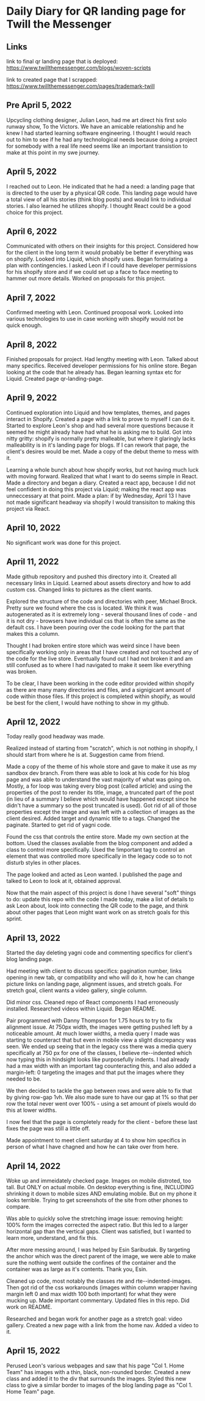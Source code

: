 # Daily Diary for QR landing page for Twill the Messenger

## Links

link to final qr landing page that is deployed:
https://www.twillthemessenger.com/blogs/woven-scripts

link to created page that I scrapped: 
https://www.twillthemessenger.com/pages/trademark-twill

## Pre April 5, 2022

Upcycling clothing designer, Julian Leon, had me art direct his first solo runway show, To the Victors. We have an amicable relationship and he knew I had started learning software engineering. I thought I would reach out to him to see if he had any technological needs because doing a project for somebody with a real life need seems like an important transistion to make at this point in my swe journey.

## April 5, 2022

I reached out to Leon. He indicated that he had a need: a landing page that is directed to the user by a physical QR code. This landing page would have a total view of all his stories (think blog posts) and would link to individual stories. I also learned he utilizes shopify. I thought React could be a good choice for this project.

## April 6, 2022

Communicated with others on their insights for this project. Considered how for the client in the long term it would probably be better if everything was on shopify. Looked into Liquid, which shopify uses. Began formulating a plan with contingencies. I asked Leon if I could have developer permissions for his shopify store and if we could set up a face to face meeting to hammer out more details. Worked on proposals for this project.

## April 7, 2022

Confirmed meeting with Leon. Continued prooposal work. Looked into various technologies to use in case working with shopify would not be quick enough.

## April 8, 2022

Finished proposals for project. Had lengthy meeting with Leon. Talked about many specifics. Received developer permissions for his online store. Began looking at the code that he already has. Began learning syntax etc for Liquid. Created page qr-landing-page.

## April 9, 2022

Continued exploration into Liquid and how templates, themes, and pages interact in Shopify. Created a page with a link to prove to myself I can do it. Started to explore Leon's shop and had several more questions because it seemed he might already have had what he is asking me to build. Got into nitty gritty: shopify is normally pretty malleable, but where it glaringly lacks malleability is in it's landing page for blogs. If I can rework that page, the client's desires would be met. Made a copy of the debut theme to mess with it.

Learning a whole bunch about how shopify works, but not having much luck with moving forward. Realized that what I want to do seems simple in React. Made a directory and began a diary. Created a react app, because I did not feel confident in doing this project via Liquid; making the react app was unneccessary at that point. Made a plan: if by Wednesday, April 13 I have not made significant headway via shopify I would transisiton to making this project via React.


## April 10, 2022

No significant work was done for this project.

## April 11, 2022

Made github repository and pushed this directory into it. Created all necessary links in Liquid. Learned about assets directory and how to add custom css. Changed links to pictures as the client wants. 

Explored the structure of the code and directories with peer, Michael Brock. Pretty sure we found where the css is located. We think it was autogenerated as it is extremely long - several thousand lines of code - and it is not dry - browsers have individual css that is often the same as the default css. I have been pouring over the code looking for the part that makes this a column. 

Thought I had broken entire store which was weird since I have been specifically working only in areas that I have created and not touched any of the code for the live store. Eventually found out I had not broken it and am still confused as to where I had navigated to make it seem like everything was broken. 

To be clear, I have been working in the code editor provided within shopify as there are many many directories and files, and a signigicant amount of code within those files. If this project is completed within shopify, as would be best for the client, I would have nothing to show in my github.


## April 12, 2022

Today really good headway was made.

Realized instead of starting from "scratch", which is not nothing in shopify, I should start from where he is at. Suggestion came from friend.

Made a copy of the theme of his whole store and gave to make it use as my sandbox dev branch. From there was able to look at his code for his blog page and was able to understand the vast majority of what was going on. Mostly, a for loop was taking every blog post (called article) and using the properties of the post to render its title, image, a truncated part of the post (in lieu of a summary I believe which would have happened except since he didn't have a summary so the post truncated is used). Got rid of all of those properties except the image and was left with a collection of images as the client desired. Added target and dynamic title to a tags. Changed the paginate. Started to get rid of yagni code.

Found the css that controls the entire store. Made my own section at the bottom. Used the classes avaliable from the blog component and added a class to control more specifically. Used the !important tag to control an element that was controlled more specifically in the legacy code so to not disturb styles in other places.

The page looked and acted as Leon wanted. I published the page and talked to Leon to look at it, obtained approval. 

Now that the main aspect of this project is done I have several "soft" things to do: update this repo with the code I made today, make a list of details to ask Leon about, look into connecting the QR code to the page, and think about other pages that Leon might want work on as stretch goals for this sprint.

## April 13, 2022

Started the day deleting yagni code and commenting specifics for client's blog landing page.

Had meeting with client to discuss specifics: pagination number, links opening in new tab, qr compatibility and who will do it, how he can change picture links on landing page, alignment issues, and stretch goals. For stretch goal, client wants a video gallery, single column. 

Did minor css. Cleaned repo of React components I had erroneously installed. Researched videos within Liquid. Began README.

Pair programmed with Danny Thompson for 1.75 hours to try to fix alignment issue. At 750px width, the images were getting pushed left by a noticeable amount. At much lower widths, a media query I made was starting to counteract that but even in mobile view a slight discrepancy was seen. We ended up seeing that in the legacy css there was a media query specifically at 750 px for one of the classes, I believe rte--indented which now typing this in hindsight looks like purposefully indents. I had already had a max width with an important tag counteracting this, and also added a margin-left: 0 targeting the images and that put the images where they needed to be. 

We then decided to tackle the gap between rows and were able to fix that by giving row-gap 1vh. We also made sure to have our gap at 1% so that per row the total never went over 100% - using a set amount of pixels would do this at lower widths.

I now feel that the page is completely ready for the client - before these last fixes the page was still a little off.

Made appointment to meet client saturday at 4 to show him specifics in person of what I have chagned and how he can take over from here.

## April 14, 2022

Woke up and immeidately checked page. Images on mobile distroted, too tall. But ONLY on actual mobile. On desktop everything is fine, INCLUDING shrinking it down to mobile sizes AND emulating mobile. But on my phone it looks terrible. Trying to get screenshots of the site from other phones to compare.

Was able to quickly solve the stretching image issue: removing height: 100% form the images corrected the aspect ratio. But this led to a larger horizontal gap than the vertical gaps. Client was satisfied, but I wanted to learn more, understand, and fix this.

After more messing around, I was helped by Esin Saribudak. By targeting the anchor which was the direct parent of the image, we were able to make sure the nothing went outside the confines of the container and the container was as large as it's contents. Thank you, Esin.

Cleaned up code, most notably the classes rte and rte--indented-images. Then got rid of the css workarounds (images within column wrapper having margin left 0 and max width 100 both important) for what they were mucking up. Made important commentary. Updated files in this repo. Did work on README.

Researched and began work for another page as a stretch goal: video gallery. Created a new page with a link from the home nav. Added a video to it.

## April 15, 2022


Perused Leon's various webpages and saw that his page "Col 1. Home Team" has images with a thin, black, non-rounded border. Created a new class and added it to the div that surrounds the images. Styled this new class to give a similar border to images of the blog landing page as "Col 1. Home Team" page.



